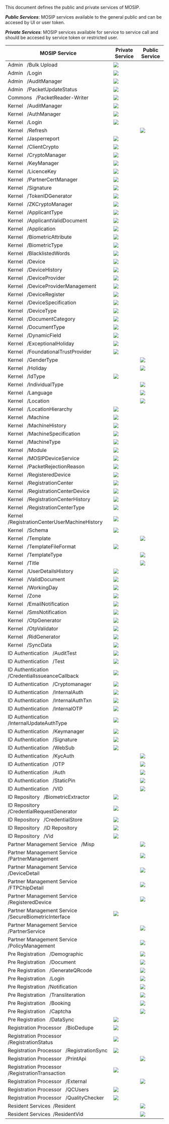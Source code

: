 This document defines the public and private services of MOSIP.

**_Public_ _Services_**: MOSIP services available to the general public and can be accesed by UI or user token.

**_Private_ _Services_**: MOSIP services available for service to service call and should be accesed by service token or restricted user.

MOSIP Service | Private Service | Public Service
--------------|-----------------|----------------
Admin   /Bulk Upload | ![](_images/tick.png=48x48) |  
Admin   /Login | ![](_images/tick.png=48x48) |  
Admin   /AuditManager | ![](_images/tick.png=48x48) |  
Admin   /PacketUpdateStatus | ![](_images/tick.png=48x48) |  
Commons   /PacketReader-Writer | ![](_images/tick.png=48x48) |  
Kernel   /AuditManager | ![](_images/tick.png=48x48) |  
Kernel   /AuthManager | ![](_images/tick.png=48x48) |  
Kernel   /Login | ![](_images/tick.png=48x48) |  
Kernel   /Refresh |   | ![](_images/tick.png=48x48)
Kernel   /Jasperreport | ![](_images/tick.png=48x48) |  
Kernel   /ClientCrypto | ![](_images/tick.png=48x48) |  
Kernel   /CryptoManager | ![](_images/tick.png=48x48) |  
Kernel   /KeyManager | ![](_images/tick.png=48x48) |  
Kernel   /LicenceKey | ![](_images/tick.png=48x48) |  
Kernel   /PartnerCertManager | ![](_images/tick.png=48x48) |  
Kernel   /Signature | ![](_images/tick.png=48x48) |  
Kernel   /TokenIDGenerator | ![](_images/tick.png=48x48) |  
Kernel   /ZKCryptoManager | ![](_images/tick.png=48x48) |  
Kernel   /ApplicantType | ![](_images/tick.png=48x48) |  
Kernel   /ApplicantValidDocument | ![](_images/tick.png=48x48) |  
Kernel   /Application | ![](_images/tick.png=48x48) |  
Kernel   /BiometricAttribute | ![](_images/tick.png=48x48) |  
Kernel   /BiometricType | ![](_images/tick.png=48x48) |  
Kernel   /BlacklistedWords | ![](_images/tick.png=48x48) |  
Kernel   /Device | ![](_images/tick.png=48x48) |  
Kernel   /DeviceHistory | ![](_images/tick.png=48x48) |  
Kernel   /DeviceProvider | ![](_images/tick.png=48x48) |  
Kernel   /DeviceProviderManagement | ![](_images/tick.png=48x48) |  
Kernel   /DeviceRegister | ![](_images/tick.png=48x48) |  
Kernel   /DeviceSpecification | ![](_images/tick.png=48x48) |  
Kernel   /DeviceType | ![](_images/tick.png=48x48) |  
Kernel   /DocumentCategory | ![](_images/tick.png=48x48) |  
Kernel   /DocumentType | ![](_images/tick.png=48x48) |  
Kernel   /DynamicField | ![](_images/tick.png=48x48) |  
Kernel   /ExceptionalHoliday | ![](_images/tick.png=48x48) |  
Kernel   /FoundationalTrustProvider | ![](_images/tick.png=48x48) |  
Kernel   /GenderType |   | ![](_images/tick.png=48x48)
Kernel   /Holiday |   | ![](_images/tick.png=48x48)
Kernel   /IdType | ![](_images/tick.png=48x48) |  
Kernel   /IndividualType |   | ![](_images/tick.png=48x48)
Kernel   /Language |   | ![](_images/tick.png=48x48)
Kernel   /Location |   | ![](_images/tick.png=48x48)
Kernel   /LocationHierarchy | ![](_images/tick.png=48x48) |  
Kernel   /Machine | ![](_images/tick.png=48x48) |  
Kernel   /MachineHistory | ![](_images/tick.png=48x48) |  
Kernel   /MachineSpecification | ![](_images/tick.png=48x48) |  
Kernel   /MachineType | ![](_images/tick.png=48x48) |  
Kernel   /Module | ![](_images/tick.png=48x48) |  
Kernel   /MOSIPDeviceService | ![](_images/tick.png=48x48) |  
Kernel   /PacketRejectionReason | ![](_images/tick.png=48x48) |  
Kernel   /RegisteredDevice | ![](_images/tick.png=48x48) |  
Kernel   /RegistrationCenter | ![](_images/tick.png=48x48) |  
Kernel   /RegistrationCenterDevice | ![](_images/tick.png=48x48) |  
Kernel   /RegistrationCenterHistory | ![](_images/tick.png=48x48) |  
Kernel   /RegistrationCenterType | ![](_images/tick.png=48x48) |  
Kernel   /RegistrationCenterUserMachineHistory | ![](_images/tick.png=48x48) |  
Kernel   /Schema | ![](_images/tick.png=48x48) |  
Kernel   /Template |   | ![](_images/tick.png=48x48)
Kernel   /TemplateFileFormat | ![](_images/tick.png=48x48) |  
Kernel   /TemplateType |   | ![](_images/tick.png=48x48)
Kernel   /Title |   | ![](_images/tick.png=48x48)
Kernel   /UserDetailsHistory | ![](_images/tick.png=48x48) |  
Kernel   /ValidDocument | ![](_images/tick.png=48x48) |  
Kernel   /WorkingDay | ![](_images/tick.png=48x48) |  
Kernel   /Zone | ![](_images/tick.png=48x48) |  
Kernel   /EmailNotification | ![](_images/tick.png=48x48) |  
Kernel   /SmsNotification | ![](_images/tick.png=48x48) |  
Kernel   /OtpGenerator | ![](_images/tick.png=48x48) |  
Kernel   /OtpValidator | ![](_images/tick.png=48x48) |  
Kernel   /RidGenerator | ![](_images/tick.png=48x48) |  
Kernel   /SyncData | ![](_images/tick.png=48x48) |  
ID Authentication   /AuditTest | ![](_images/tick.png=48x48) |  
ID Authentication   /Test | ![](_images/tick.png=48x48) |  
ID Authentication   /CredentialIssueanceCallback | ![](_images/tick.png=48x48) |  
ID Authentication   /Cryptomanager | ![](_images/tick.png=48x48) |  
ID Authentication   /InternalAuth | ![](_images/tick.png=48x48) |  
ID Authentication   /InternalAuthTxn | ![](_images/tick.png=48x48) |  
ID Authentication   /InternalOTP | ![](_images/tick.png=48x48) |  
ID Authentication   /InternalUpdateAuthType | ![](_images/tick.png=48x48) |  
ID Authentication   /Keymanager | ![](_images/tick.png=48x48) |  
ID Authentication   /Signature | ![](_images/tick.png=48x48) |  
ID Authentication   /WebSub | ![](_images/tick.png=48x48) |  
ID Authentication   /KycAuth |   | ![](_images/tick.png=48x48)
ID Authentication   /OTP |   | ![](_images/tick.png=48x48)
ID Authentication   /Auth |   | ![](_images/tick.png=48x48)
ID Authentication   /StaticPin |   | ![](_images/tick.png=48x48)
ID Authentication   /VID |   | ![](_images/tick.png=48x48)
ID Repository   /BiometricExtractor | ![](_images/tick.png=48x48) |  
ID Repository   /CredentialRequestGenerator | ![](_images/tick.png=48x48) |  
ID Repository   /CredentialStore | ![](_images/tick.png=48x48) |  
ID Repository   /ID Repository | ![](_images/tick.png=48x48) |  
ID Repository   /Vid | ![](_images/tick.png=48x48) |  
Partner Management Service   /Misp |   | ![](_images/tick.png=48x48)
Partner Management Service   /PartnerManagement |   | ![](_images/tick.png=48x48)
Partner Management Service   /DeviceDetail |   | ![](_images/tick.png=48x48)
Partner Management Service   /FTPChipDetail |   | ![](_images/tick.png=48x48)
Partner Management Service   /RegisteredDevice |   | ![](_images/tick.png=48x48)
Partner Management Service   /SecureBiometricInterface | ![](_images/tick.png=48x48) |  
Partner Management Service   /PartnerService |   | ![](_images/tick.png=48x48)
Partner Management Service   /PolicyManagement |   | ![](_images/tick.png=48x48)
Pre Registration   /Demographic |   | ![](_images/tick.png=48x48)
Pre Registration   /Document |   | ![](_images/tick.png=48x48)
Pre Registration   /GenerateQRcode |   | ![](_images/tick.png=48x48)
Pre Registration   /Login |   | ![](_images/tick.png=48x48)
Pre Registration  /Notification |   | ![](_images/tick.png=48x48)
Pre Registration   /Transliteration |   | ![](_images/tick.png=48x48)
Pre Registration   /Booking |   | ![](_images/tick.png=48x48)
Pre Registration   /Captcha |   | ![](_images/tick.png=48x48)
Pre Registration   /DataSync | ![](_images/tick.png=48x48) |  
Registration Processor   /BioDedupe | ![](_images/tick.png=48x48) |  
Registration Processor   /RegistrationStatus | ![](_images/tick.png=48x48) |  
Registration Processor   /RegistrationSync | ![](_images/tick.png=48x48) |  
Registration Processor   /PrintApi |   | ![](_images/tick.png=48x48)
Registration Processor   /RegistrationTransaction | ![](_images/tick.png=48x48) |  
Registration Processor   /External |   | ![](_images/tick.png=48x48)
Registration Processor   /QCUsers | ![](_images/tick.png=48x48) |  
Registration Processor   /QualityChecker | ![](_images/tick.png=48x48) |  
Resident Services  /Resident |   | ![](_images/tick.png=48x48)
Resident Services  /ResidentVid |   | ![](_images/tick.png=48x48)
